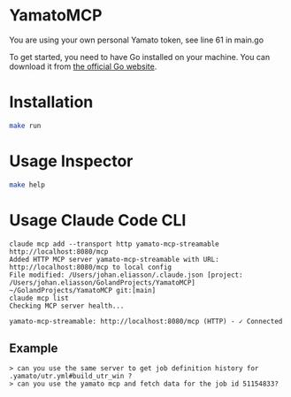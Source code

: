 # YamatoMCP

You are using your own personal Yamato token, see line 61 in main.go

To get started, you need to have Go installed on your machine. You can download it from [the official Go website](https://golang.org/dl/).
# Installation
```bash
make run
```
# Usage Inspector
```bash
make help
```

# Usage Claude Code CLI
```
claude mcp add --transport http yamato-mcp-streamable http://localhost:8080/mcp
Added HTTP MCP server yamato-mcp-streamable with URL: http://localhost:8080/mcp to local config
File modified: /Users/johan.eliasson/.claude.json [project: /Users/johan.eliasson/GolandProjects/YamatoMCP]
~/GolandProjects/YamatoMCP git:[main]
claude mcp list
Checking MCP server health...

yamato-mcp-streamable: http://localhost:8080/mcp (HTTP) - ✓ Connected
```
## Example
```
> can you use the same server to get job definition history for .yamato/utr.yml#build_utr_win ?
> can you use the yamato mcp and fetch data for the job id 51154833?
```